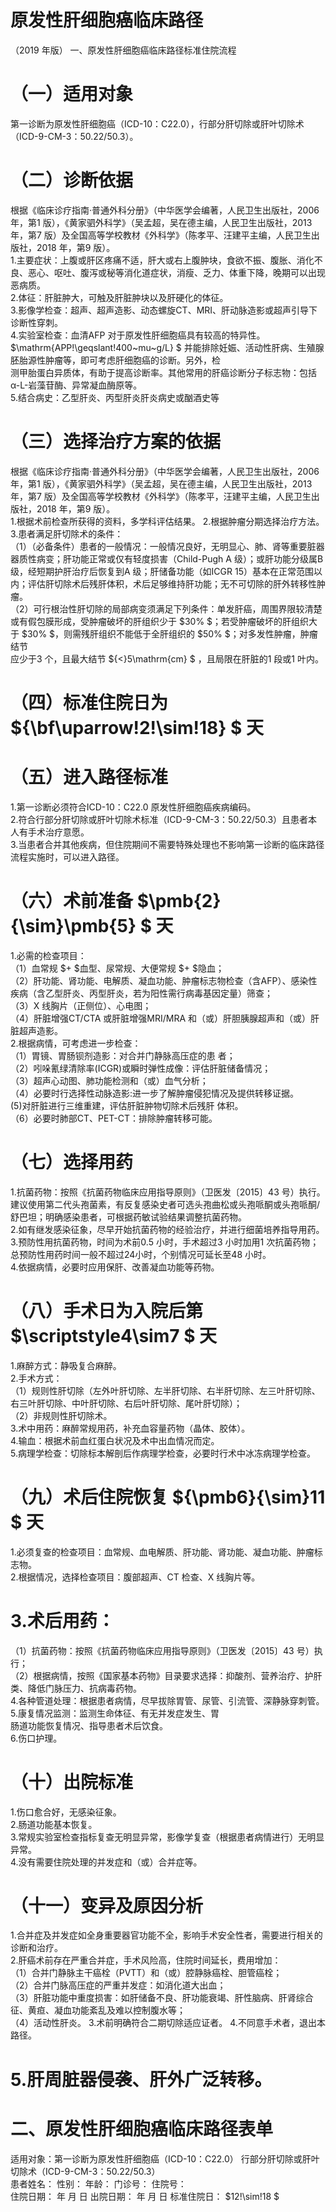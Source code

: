 # 原发性肝细胞癌临床路径  
（2019 年版） 一、原发性肝细胞癌临床路径标准住院流程  
# （一）适用对象  
第一诊断为原发性肝细胞癌（ICD-10：C22.0），行部分肝切除或肝叶切除术（ICD-9-CM-3：50.22/50.3）。  
# （二）诊断依据  
根据《临床诊疗指南·普通外科分册》（中华医学会编著，人民卫生出版社，2006 年，第1 版），《黄家驷外科学》（吴孟超，吴在德主编，人民卫生出版社，2013 年，第7 版）及全国高等学校教材《外科学》（陈孝平、汪建平主编，人民卫生出版社，2018 年，第9 版）。  
1.主要症状：上腹或肝区疼痛不适，肝大或右上腹肿块，食欲不振、腹胀、消化不良、恶心、呕吐、腹泻或秘等消化道症状，消瘦、乏力、体重下降，晚期可以出现恶病质。  
2.体征：肝脏肿大，可触及肝脏肿块以及肝硬化的体征。  
3.影像学检查：超声、超声造影、动态螺旋CT、MRI、肝动脉造影或超声引导下诊断性穿刺。  
4.实验室检查：血清AFP 对于原发性肝细胞癌具有较高的特异性。 $\mathrm{APP\!\geqslant\!400~mu~g/L} $ 并能排除妊娠、活动性肝病、生殖腺胚胎源性肿瘤等，即可考虑肝细胞癌的诊断。另外，检  
测甲胎蛋白异质体，有助于提高诊断率。其他常用的肝癌诊断分子标志物：包括α-L-岩藻苷酶、异常凝血酶原等。  
5.结合病史：乙型肝炎、丙型肝炎肝炎病史或酗酒史等  
# （三）选择治疗方案的依据  
根据《临床诊疗指南·普通外科分册》（中华医学会编著，人民卫生出版社，2006 年，第1 版），《黄家驷外科学》（吴孟超，吴在德主编，人民卫生出版社，2013 年，第7 版）及全国高等学校教材《外科学》（陈孝平，汪建平主编，人民卫生出版社，2018 年，第9 版）。  
1.根据术前检查所获得的资料，多学科评估结果。 2.根据肿瘤分期选择治疗方法。 3.患者满足肝切除术的条件：  
（1）（必备条件）患者的一般情况：一般情况良好，无明显心、肺、肾等重要脏器器质性病变；肝功能正常或仅有轻度损害（Child-Pugh A 级）；或肝功能分级属B 级，经短期护肝治疗后恢复到A 级；肝储备功能（如ICGR 15）基本在正常范围以内；评估肝切除术后残肝体积，术后足够维持肝功能；无不可切除的肝外转移性肿瘤。  
（2）可行根治性肝切除的局部病变须满足下列条件：单发肝癌，周围界限较清楚或有假包膜形成，受肿瘤破坏的肝组织少于 $30\% $；若受肿瘤破坏的肝组织大于 $30\% $，则需残肝组织不能低于全肝组织的 $50\% $；对多发性肿瘤，肿瘤结节  
应少于3 个，且最大结节 ${<}5\mathrm{cm} $ ，且局限在肝脏的1 段或1 叶内。  
# （四）标准住院日为 ${\bf\uparrow\!2\!\sim\!18} $ 天  
# （五）进入路径标准  
1.第一诊断必须符合ICD-10：C22.0 原发性肝细胞癌疾病编码。  
2.符合行部分肝切除或肝叶切除术标准（ICD-9-CM-3：50.22/50.3）且患者本人有手术治疗意愿。  
3.当患者合并其他疾病，但住院期间不需要特殊处理也不影响第一诊断的临床路径流程实施时，可以进入路径。  
# （六）术前准备 $\pmb{2}{\sim}\pmb{5} $ 天  
1.必需的检查项目：  
（1）血常规 $+ $血型、尿常规、大便常规 $+ $隐血；  
（2）肝功能、肾功能、电解质、凝血功能、肿瘤标志物检查（含AFP）、感染性疾病（含乙型肝炎、丙型肝炎，若为阳性需行病毒基因定量）筛查；  
（3）X 线胸片（正侧位）、心电图；  
（4）肝脏增强CT/CTA 或肝脏增强MRI/MRA 和（或）肝胆胰腺超声和（或）肝脏超声造影。  
2.根据病情，可考虑进一步检查：  
（1）胃镜、胃肠钡剂造影：对合并门静脉高压症的患 者；  
（2）吲哚氰绿清除率(ICGR)或瞬时弹性成像：评估肝脏储备情况；  
（3）超声心动图、肺功能检测和（或）血气分析；  
（4）必要时行选择性动脉造影:进一步了解肿瘤侵犯情况及提供转移证据。  
(5)对肝脏进行三维重建，评估肝脏肿物切除术后残肝 体积。  
（6）必要时肺部CT、PET-CT：排除肿瘤转移可能。  
# （七）选择用药  
1.抗菌药物：按照《抗菌药物临床应用指导原则》（卫医发〔2015〕43 号）执行。建议使用第二代头孢菌素，有反复感染史者可选头孢曲松或头孢哌酮或头孢哌酮/舒巴坦；明确感染患者，可根据药敏试验结果调整抗菌药物。  
2.如有继发感染征象，尽早开始抗菌药物的经验治疗，并进行细菌培养指导用药。  
3.预防性用抗菌药物，时间为术前0.5 小时，手术超过3 小时加用1 次抗菌药物；总预防性用药时间一般不超过24小时，个别情况可延长至48 小时。  
4.依据病情，必要时应用保肝、改善凝血功能等药物。  
# （八）手术日为入院后第 $\scriptstyle4\sim7 $ 天  
1.麻醉方式：静吸复合麻醉。  
2.手术方式：  
（1）规则性肝切除（左外叶肝切除、左半肝切除、右半肝切除、左三叶肝切除、右三叶肝切除、中叶肝切除、右后叶肝切除、尾叶肝切除）；  
（2）非规则性肝切除术。  
3.术中用药：麻醉常规用药，补充血容量药物（晶体、胶体）。  
4.输血：根据术前血红蛋白状况及术中出血情况而定。  
5.病理学检查：切除标本解剖后作病理学检查，必要时行术中冰冻病理学检查。  
# （九）术后住院恢复 ${\pmb6}{\sim}11 $ 天  
1.必须复查的检查项目：血常规、血电解质、肝功能、肾功能、凝血功能、肿瘤标志物。  
2.根据情况，选择检查项目：腹部超声、CT 检查、X 线胸片等。  
# 3.术后用药：  
（1）抗菌药物：按照《抗菌药物临床应用指导原则》（卫医发〔2015〕43 号）执行；  
（2）根据病情，按照《国家基本药物》目录要求选择：抑酸剂、营养治疗、护肝类、降低门脉压力、抗病毒药物。  
4.各种管道处理：根据患者病情，尽早拔除胃管、尿管、引流管、深静脉穿刺管。  
5.康复情况监测：监测生命体征、有无并发症发生、胃  
肠道功能恢复情况、指导患者术后饮食。  
6.伤口护理。  
# （十）出院标准  
1.伤口愈合好，无感染征象。  
2.肠道功能基本恢复。  
3.常规实验室检查指标复查无明显异常，影像学复查（根据患者病情进行）无明显异常。  
4.没有需要住院处理的并发症和（或）合并症等。  
# （十一）变异及原因分析  
1.合并症及并发症如全身重要器官功能不全，影响手术安全性者，需要进行相关的诊断和治疗。  
2.肝癌术前存在严重合并症，手术风险高，住院时间延长，费用增加：  
（1）合并门静脉主干癌栓（PVTT）和（或）腔静脉癌栓、胆管癌栓；  
（2）合并门脉高压症的严重并发症：如消化道大出血；  
（3）肝脏功能中重度损害：如肝储备不良、肝功能衰竭、肝性脑病、肝肾综合征、黄疸、凝血功能紊乱及难以控制腹水等；  
（4）活动性肝炎。 3.术前明确符合二期切除适应证者。 4.不同意手术者，退出本路径。  
# 5.肝周脏器侵袭、肝外广泛转移。  
# 二、原发性肝细胞癌临床路径表单  
适用对象：第一诊断为原发性肝细胞癌（ICD-10：C22.0） 行部分肝切除或肝叶切除术（ICD-9-CM-3：50.22/50.3）  
患者姓名：            性别：      年龄：      门诊号：        住院号：  
住院日期：     年   月   日   出院日期：     年   月   日  标准住院日： $12\!\sim\!18 $  
